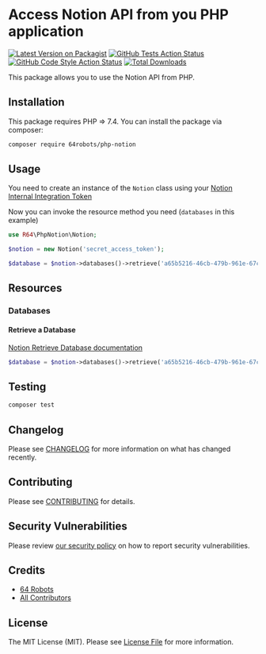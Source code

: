 # Access Notion API from you PHP application

[![Latest Version on Packagist](https://img.shields.io/packagist/v/64robots/php-notion.svg?style=flat-square)](https://packagist.org/packages/64robots/php-notion)
[![GitHub Tests Action Status](https://img.shields.io/github/workflow/status/64robots/php-notion/run-tests?label=tests)](https://github.com/64robots/php-notion/actions?query=workflow%3Arun-tests+branch%3Amain)
[![GitHub Code Style Action Status](https://img.shields.io/github/workflow/status/64robots/php-notion/Check%20&%20fix%20styling?label=code%20style)](https://github.com/64robots/php-notion/actions?query=workflow%3A"Check+%26+fix+styling"+branch%3Amain)
[![Total Downloads](https://img.shields.io/packagist/dt/64robots/php-notion.svg?style=flat-square)](https://packagist.org/packages/64robots/php-notion)

This package allows you to use the Notion API from PHP.

## Installation

This package requires PHP => 7.4.
You can install the package via composer:

```bash
composer require 64robots/php-notion
```

## Usage

You need to create an instance of the `Notion` class using your [Notion Internal Integration Token](https://developers.notion.com/docs/getting-started)

Now you can invoke the resource method you need (`databases` in this example) 

```php
use R64\PhpNotion\Notion;

$notion = new Notion('secret_access_token');

$database = $notion->databases()->retrieve('a65b5216-46cb-479b-961e-67cc7b05a56d');
```
## Resources

### Databases

#### Retrieve a Database
[Notion Retrieve Database documentation](https://developers.notion.com/reference/get-database)
```php
$database = $notion->databases()->retrieve('a65b5216-46cb-479b-961e-67cc7b05a56d');
```

## Testing

```bash
composer test
```

## Changelog

Please see [CHANGELOG](CHANGELOG.md) for more information on what has changed recently.

## Contributing

Please see [CONTRIBUTING](.github/CONTRIBUTING.md) for details.

## Security Vulnerabilities

Please review [our security policy](../../security/policy) on how to report security vulnerabilities.

## Credits

- [64 Robots](https://github.com/64robots)
- [All Contributors](../../contributors)

## License

The MIT License (MIT). Please see [License File](LICENSE.md) for more information.
